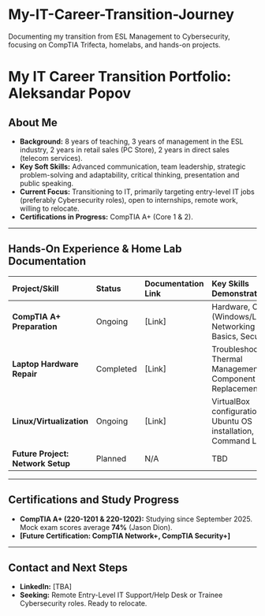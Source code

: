 # My-IT-Career-Transition-Journey
Documenting my transition from ESL Management to Cybersecurity, focusing on CompTIA Trifecta, homelabs, and hands-on projects.

# My IT Career Transition Portfolio: Aleksandar Popov

## About Me
* **Background:** 8 years of teaching, 3 years of management in the ESL industry, 2 years in retail sales (PC Store), 2 years in direct sales (telecom services).
* **Key Soft Skills:** Advanced communication, team leadership, strategic problem-solving and adaptability, critical thinking, presentation and public speaking.
* **Current Focus:** Transitioning to IT, primarily targeting  entry-level IT jobs (preferably Cybersecurity roles), open to internships, remote work, willing to relocate.
* **Certifications in Progress:** CompTIA A+ (Core 1 & 2).

---

## Hands-On Experience & Home Lab Documentation

| Project/Skill | Status | Documentation Link | Key Skills Demonstrated |
| :--- | :--- | :--- | :--- |
| **CompTIA A+ Preparation** | Ongoing | [Link] | Hardware, OS (Windows/Linux), Networking Basics, Security |
| **Laptop Hardware Repair** | Completed | [Link] | Troubleshooting, Thermal Management, Component Replacement |
| **Linux/Virtualization** | Ongoing | [Link] | VirtualBox configuration, Ubuntu OS installation, Command Line |
| **Future Project: Network Setup** | Planned | N/A | TBD |

---

## Certifications and Study Progress
* **CompTIA A+ (220-1201 & 220-1202):** Studying since September 2025. Mock exam scores average **74%** (Jason Dion).
* **[Future Certification: CompTIA Network+, CompTIA Security+]**

---

## Contact and Next Steps
* **LinkedIn:** [TBA]
* **Seeking:** Remote Entry-Level IT Support/Help Desk or Trainee Cybersecurity roles. Ready to relocate.
